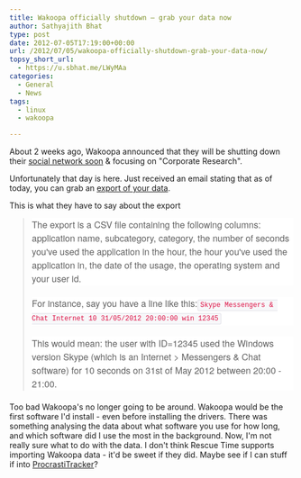 ```yaml
---
title: Wakoopa officially shutdown – grab your data now
author: Sathyajith Bhat
type: post
date: 2012-07-05T17:19:00+00:00
url: /2012/07/05/wakoopa-officially-shutdown-grab-your-data-now/
topsy_short_url:
  - https://u.sbhat.me/LWyMAa
categories:
  - General
  - News
tags:
  - linux
  - wakoopa

---
```

About 2 weeks ago, Wakoopa announced that they will be shutting down their <a title="Wakoopa is dead" href="https://techie-buzz.com/tech-news/wakoopa-service-made-software-social-comes-end.html" target="_blank">social network soon</a> & focusing on "Corporate Research".

Unfortunately that day is here. Just received an email stating that as of today, you can grab an <a href="https://social.wakoopa.com/" target="_blank">export of your data</a>.

This is what they have to say about the export

> <p style="margin: 0px 0px 20px; font-size: 16px; line-height: 24px; font-family: 'Helvetica Neue', Helvetica, Arial, sans-serif; background-color: #ffffff;">
>   The export is a CSV file containing the following columns: application name, subcategory, category, the number of seconds you've used the application in the hour, the hour you've used the application in, the date of the usage, the operating system and your user id.
> </p>
> 
> <p style="margin: 0px 0px 20px; font-size: 16px; line-height: 24px; font-family: 'Helvetica Neue', Helvetica, Arial, sans-serif; background-color: #ffffff;">
>   For instance, say you have a line like this:<code style="padding: 2px 4px; font-family: Menlo, Monaco, Consolas, 'Courier New', monospace; font-size: 12px; color: #dd1144; border-top-left-radius: 3px; border-top-right-radius: 3px; border-bottom-right-radius: 3px; border-bottom-left-radius: 3px; background-color: #f7f7f9; border: 1px solid #e1e1e8;">Skype Messengers & Chat Internet 10 31/05/2012 20:00:00 win 12345</code>
> </p>
> 
> <p style="margin: 0px 0px 20px; font-size: 16px; line-height: 24px; font-family: 'Helvetica Neue', Helvetica, Arial, sans-serif; background-color: #ffffff;">
>   This would mean: the user with ID=12345 used the Windows version Skype (which is an Internet > Messengers & Chat software) for 10 seconds on 31st of May 2012 between 20:00 - 21:00.
> </p>

Too bad Wakoopa's no longer going to be around. Wakoopa would be the first software I'd install - even before installing the drivers. There was something analysing the data about what software you use for how long, and which software did I use the most in the background. Now, I'm not really sure what to do with the data. I don't think Rescue Time supports importing Wakoopa data - it'd be sweet if they did. Maybe see if I can stuff if into <a title="procrastitracker" href="https://procrastitracker.com/" target="_blank">ProcrastiTracker</a>?
